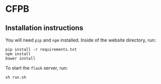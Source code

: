 # CFPB

## Installation instructions

You will need ```pip``` and ```npm``` installed. Inside of the website directory, run:
```
pip install -r requirements.txt
npm install
bower install
```

To start the ```flask``` server, run:

```
sh run.sh
```
